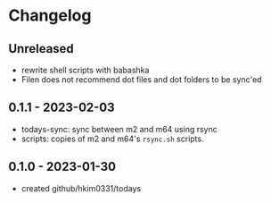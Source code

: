# Changelog

## Unreleased
- rewrite shell scripts with babashka
- Filen does not recommend dot files and dot folders to be sync'ed

## 0.1.1 - 2023-02-03
- todays-sync: sync between m2 and m64 using rsync
- scripts: copies of m2 and m64's `rsync.sh` scripts.

## 0.1.0 - 2023-01-30
- created github/hkim0331/todays
